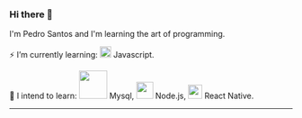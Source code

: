 ### Hi there 👋

I'm Pedro Santos and I'm learning the art of programming.

⚡ I’m currently learning: <img src="https://upload.wikimedia.org/wikipedia/commons/9/99/Unofficial_JavaScript_logo_2.svg" width="20px"> Javascript.

🔭 I intend to learn: <img src="https://cdn.worldvectorlogo.com/logos/mysql.svg" width="50px"> Mysql, <img src="https://camo.githubusercontent.com/05c3c40855b59ee0e667cadc80ed4577f35672c9/68747470733a2f2f692e6962622e636f2f7656786d794e322f6e6f64652e706e67" width="30px">  Node.js, <img src="https://camo.githubusercontent.com/35746c4974904629e84e236021066c5d17902040/68747470733a2f2f692e6962622e636f2f3452484d6d4c512f72656163742e706e67" width="25px">  React Native.

---
